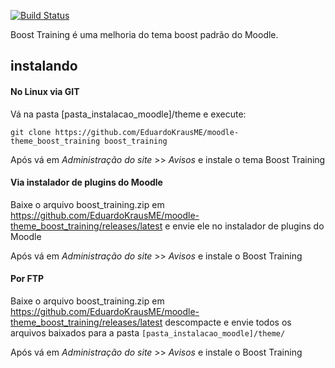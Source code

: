[![Build Status](https://travis-ci.org/EduardoKrausME/moodle-theme_boost_training.svg?branch=master)](https://travis-ci.org/EduardoKrausME/moodle-theme_boost_training)

Boost Training é uma melhoria do tema boost padrão do Moodle.

## instalando

#### No Linux via GIT

Vá na pasta [pasta_instalacao_moodle]/theme e execute:

```
git clone https://github.com/EduardoKrausME/moodle-theme_boost_training boost_training
```

Após vá em _Administração do site_ >> _Avisos_ e instale o tema Boost Training

#### Via instalador de plugins do Moodle

Baixe o arquivo boost_training.zip em https://github.com/EduardoKrausME/moodle-theme_boost_training/releases/latest e envie ele no instalador de plugins do Moodle

Após vá em _Administração do site_ >> _Avisos_ e instale o Boost Training

#### Por FTP

Baixe o arquivo boost_training.zip em https://github.com/EduardoKrausME/moodle-theme_boost_training/releases/latest descompacte e envie todos os arquivos baixados para a pasta ``[pasta_instalacao_moodle]/theme/``

Após vá em _Administração do site_ >> _Avisos_ e instale o Boost Training 